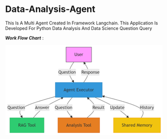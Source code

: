 # Data-Analysis-Agent
This Is A Multi Agent Created In Framework Langchain. This Application Is Developed For  Python Data Analysis And Data Science Question Query

***Work Flow Chart*** :

![alt text](work_flowll.png)